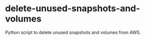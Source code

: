 # delete-unused-snapshots-and-volumes
Python script to delete unused snapshots and volumes from AWS.
